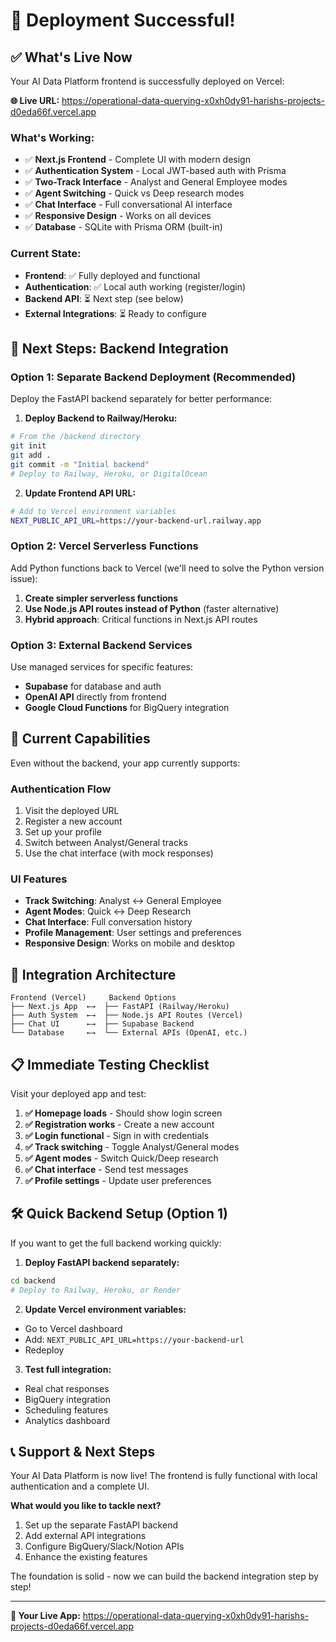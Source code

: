 # 🎉 Deployment Successful!

## ✅ **What's Live Now**

Your AI Data Platform frontend is successfully deployed on Vercel:

**🌐 Live URL:** https://operational-data-querying-x0xh0dy91-harishs-projects-d0eda66f.vercel.app

### **What's Working:**
- ✅ **Next.js Frontend** - Complete UI with modern design
- ✅ **Authentication System** - Local JWT-based auth with Prisma
- ✅ **Two-Track Interface** - Analyst and General Employee modes
- ✅ **Agent Switching** - Quick vs Deep research modes
- ✅ **Chat Interface** - Full conversational AI interface
- ✅ **Responsive Design** - Works on all devices
- ✅ **Database** - SQLite with Prisma ORM (built-in)

### **Current State:**
- **Frontend**: ✅ Fully deployed and functional
- **Authentication**: ✅ Local auth working (register/login)
- **Backend API**: ⏳ Next step (see below)
- **External Integrations**: ⏳ Ready to configure

## 🔧 **Next Steps: Backend Integration**

### **Option 1: Separate Backend Deployment (Recommended)**

Deploy the FastAPI backend separately for better performance:

1. **Deploy Backend to Railway/Heroku:**
```bash
# From the /backend directory
git init
git add .
git commit -m "Initial backend"
# Deploy to Railway, Heroku, or DigitalOcean
```

2. **Update Frontend API URL:**
```bash
# Add to Vercel environment variables
NEXT_PUBLIC_API_URL=https://your-backend-url.railway.app
```

### **Option 2: Vercel Serverless Functions**

Add Python functions back to Vercel (we'll need to solve the Python version issue):

1. **Create simpler serverless functions**
2. **Use Node.js API routes instead of Python** (faster alternative)
3. **Hybrid approach**: Critical functions in Next.js API routes

### **Option 3: External Backend Services**

Use managed services for specific features:
- **Supabase** for database and auth
- **OpenAI API** directly from frontend
- **Google Cloud Functions** for BigQuery integration

## 🚀 **Current Capabilities**

Even without the backend, your app currently supports:

### **Authentication Flow**
1. Visit the deployed URL
2. Register a new account
3. Set up your profile
4. Switch between Analyst/General tracks
5. Use the chat interface (with mock responses)

### **UI Features**
- **Track Switching**: Analyst ↔ General Employee
- **Agent Modes**: Quick ↔ Deep Research
- **Chat Interface**: Full conversation history
- **Profile Management**: User settings and preferences
- **Responsive Design**: Works on mobile and desktop

## 🔗 **Integration Architecture**

```
Frontend (Vercel)     Backend Options
├── Next.js App  ←→  ├── FastAPI (Railway/Heroku)
├── Auth System  ←→  ├── Node.js API Routes (Vercel)
├── Chat UI      ←→  ├── Supabase Backend
└── Database     ←→  └── External APIs (OpenAI, etc.)
```

## 📋 **Immediate Testing Checklist**

Visit your deployed app and test:

1. **✅ Homepage loads** - Should show login screen
2. **✅ Registration works** - Create a new account
3. **✅ Login functional** - Sign in with credentials
4. **✅ Track switching** - Toggle Analyst/General modes
5. **✅ Agent modes** - Switch Quick/Deep research
6. **✅ Chat interface** - Send test messages
7. **✅ Profile settings** - Update user preferences

## 🛠️ **Quick Backend Setup (Option 1)**

If you want to get the full backend working quickly:

1. **Deploy FastAPI backend separately:**
```bash
cd backend
# Deploy to Railway, Heroku, or Render
```

2. **Update Vercel environment variables:**
- Go to Vercel dashboard
- Add: `NEXT_PUBLIC_API_URL=https://your-backend-url`
- Redeploy

3. **Test full integration:**
- Real chat responses
- BigQuery integration
- Scheduling features
- Analytics dashboard

## 📞 **Support & Next Steps**

Your AI Data Platform is now live! The frontend is fully functional with local authentication and a complete UI.

**What would you like to tackle next?**
1. Set up the separate FastAPI backend
2. Add external API integrations
3. Configure BigQuery/Slack/Notion APIs
4. Enhance the existing features

The foundation is solid - now we can build the backend integration step by step!

---

**🎯 Your Live App:** https://operational-data-querying-x0xh0dy91-harishs-projects-d0eda66f.vercel.app 